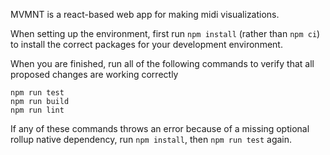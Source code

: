 MVMNT is a react-based web app for making midi visualizations.

When setting up the environment, first run `npm install` (rather than `npm ci`) to install the correct packages for your development environment.

When you are finished, run all of the following commands to verify that all proposed changes are working correctly

```
npm run test
npm run build
npm run lint
```

If any of these commands throws an error because of a missing optional rollup native dependency, run `npm install`, then `npm run test` again.
